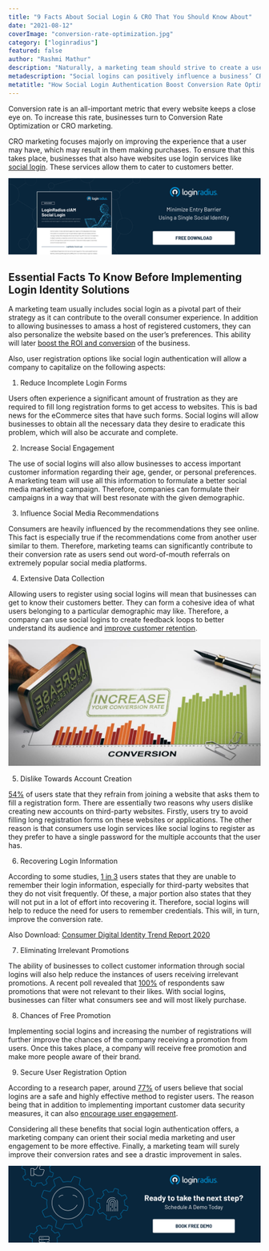 ```yaml
---
title: "9 Facts About Social Login & CRO That You Should Know About"
date: "2021-08-12"
coverImage: "conversion-rate-optimization.jpg"
category: ["loginradius"]
featured: false 
author: "Rashmi Mathur"
description: "Naturally, a marketing team should strive to create a user experience that will lead to more conversions. And, fortunately, social login makes this highly achievable. It allows users to easily sign on to your website with social media profiles, and also allows the consumer to customize their preferences based on their previous activity and interaction with the brand."
metadescription: "Social logins can positively influence a business’ CRO. Read on to understand the connection between login services and improving the CRO."
metatitle: "How Social Login Authentication Boost Conversion Rate Optimization"
---
```

Conversion rate is an all-important metric that every website keeps a close eye on. To increase this rate, businesses turn to Conversion Rate Optimization or CRO marketing.

 

CRO marketing focuses majorly on improving the experience that a user may have, which may result in them making purchases. To ensure that this takes place, businesses that also have websites use login services like [social login](https://www.loginradius.com/social-login/). These services allow them to cater to customers better.

[![Product-Social-Login](Product-Social-Login.png)](https://www.loginradius.com/resource/loginradius-ciam-social-login/)

## Essential Facts To Know Before Implementing Login Identity Solutions

A marketing team usually includes social login as a pivotal part of their strategy as it can contribute to the overall consumer experience. In addition to allowing businesses to amass a host of registered customers, they can also personalize the website based on the user’s preferences. This ability will later [boost the ROI and conversion](https://www.loginradius.com/blog/fuel/leverage-website-for-more-conversions/) of the business.

  

Also, user registration  options like social login authentication will allow a company to capitalize on the following aspects:

  

1.  Reduce Incomplete Login Forms
    

  

Users often experience a significant amount of frustration as they are required to fill long registration forms to get access to websites. This is bad news for the eCommerce sites that have such forms. Social logins will allow businesses to obtain all the necessary data they desire to eradicate this problem, which will also be accurate and complete.

  

2.  Increase Social Engagement
    

  

The use of social logins will also allow businesses to access important customer information regarding their age, gender, or personal preferences. A marketing team will use all this information to formulate a better social media marketing campaign. Therefore, companies can formulate their campaigns in a way that will best resonate with the given demographic.


3.  Influence Social Media Recommendations
    

  

Consumers are heavily influenced by the recommendations they see online. This fact is especially true if the recommendations come from another user similar to them. Therefore, marketing teams can significantly contribute to their conversion rate as users send out word-of-mouth referrals on extremely popular social media platforms.

  

4.  Extensive Data Collection
    

  

Allowing users to register using social logins will mean that businesses can get to know their customers better. They can form a cohesive idea of what users belonging to a particular demographic may like. Therefore, a company can use social logins to create feedback loops to better understand its audience and [improve customer retention](https://www.loginradius.com/blog/fuel/how-customer-retention-can-help-businesses-grow/).

  ![conversion-rate-increase](conversion-rate-increase.jpg) 

5.  Dislike Towards Account Creation
    

  

[54%](http://www.prweb.com/releases/2012/1/prweb9086226.htm) of users state that they refrain from joining a website that asks them to fill a registration form. There are essentially two reasons why users dislike creating new accounts on third-party websites. Firstly, users try to avoid filling long registration forms on these websites or applications. The other reason is that consumers use login services like social logins to register as they prefer to have a single password for the multiple accounts that the user has.

  

6.  Recovering Login Information
    

  

According to some studies, [1 in 3](https://web.archive.org/web/20171209150724/http://www1.janrain.com/rs/janrain/images/Industry-Research-Value-of-Social-Login-2013.pdf)  users states that they are unable to remember their login information, especially for third-party websites that they do not visit frequently. Of these, a major portion also states that they will not put in a lot of effort into recovering it. Therefore, social logins will help to reduce the need for users to remember credentials. This will, in turn, improve the conversion rate.

  

Also Download: [Consumer Digital Identity Trend Report 2020](https://www.loginradius.com/resource/digital-identity-trends-2020/)

  

7.  Eliminating Irrelevant Promotions
    

  

The ability of businesses to collect customer information through social logins will also help reduce the instances of users receiving irrelevant promotions. A recent poll revealed that [100%](https://cxl.com/blog/social-login/#5-100-of-the-blue-research-poll-participants-reported-receiving) of respondents saw promotions that were not relevant to their likes. With social logins, businesses can filter what consumers see and will most likely purchase.

  

8.  Chances of Free Promotion
    

  

Implementing social logins and increasing the number of registrations will further improve the chances of the company receiving a promotion from users. Once this takes place, a company will receive free promotion and make more people aware of their brand.

  

9.  Secure User Registration Option
    

  

According to a research paper, around [77%](http://www.webhostingbuzz.com/blog/wp-content/uploads/2013/03/Who-s-sharing-what.jpg) of users believe that social logins are a safe and highly effective method to register users. The reason being that in addition to implementing important customer data security  measures, it can also [encourage user engagement](https://www.loginradius.com/blog/fuel/consumer-management-to-consumer-engagement/).

  

Considering all these benefits that social login authentication offers, a marketing company can orient their social media marketing and user engagement to be more effective. Finally, a marketing team will surely improve their conversion rates and see a drastic improvement in sales.

[![book-a-demo-Consultation](../../assets/book-a-demo-loginradius.png)](https://www.loginradius.com/book-a-demo/)
